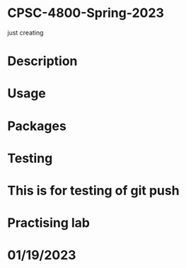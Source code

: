 # CPSC-4800-Spring-2023
just creating
# Description
# Usage
# Packages
# Testing
# This is for testing of git push
# Practising lab
# 01/19/2023